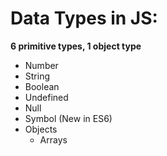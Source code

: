 # Data Types in JS:

**6 primitive types, 1 object type**

* Number
* String
* Boolean
* Undefined
* Null
* Symbol (New in ES6)
* Objects
    *  Arrays